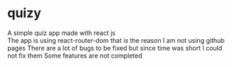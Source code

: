 # quizy
A simple quiz app made with react js <br>
The app is using react-router-dom that is the reason I am not using github pages
There are a lot of bugs to be fixed but since time was short I could not fix them
Some features are not completed
